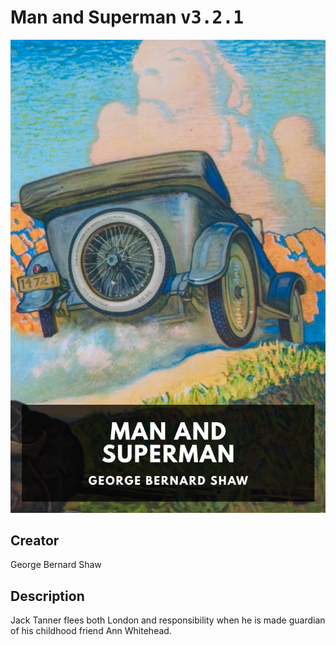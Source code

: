 
# Man and Superman <kbd>v3.2.1</kbd>

<center>
  <img src="./cover-1024.jpg"/>
</center>

## Creator
George Bernard Shaw

## Description
Jack Tanner flees both London and responsibility when he is made guardian of his childhood friend Ann Whitehead.
